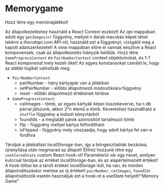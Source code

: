 # Memorygame

Hozz létre egy memóriajátékot!

Az állapotkezeléshez használd a React Context eszközt! Az _api_ mappában adott egy `getImages(n)` függvény, mellyel n darab macskás képet lehet lekérni a _thecatapi.com_ API-ról, használd ezt a függvényt, vizsgáld meg a kapott adatszerkezetet! A _view_ mappában előre el vannak készítve a React komponensek, csak az állapotkezelés hiányzik belőlük. Hozz létre `GameProgressContext` és `PairNumberContext` context objektumokat, és 1-1 React komponenst mely kezeli őket! Az egyes konstansokat cseréld le, hogy az alábbi logikát valósítsák meg:

- `PairNumberContext`:
  - pairNumber - hány kártyapár van a játékban
  - setPairNumber - előbbi állapotmező módosítására függvény
  - reset - előbbi állapotmező értékének törlése
- `GameProgressContext`:
  - catImages - tömb, az egyes kártyák képei összekeverve, ha n db párral játszunk, akkor 2\*n elemű a tömb. Keveréshez használható a `shuffle` függvény a _lodash_ könyvtárból
  - foundIds - a megtalált párok azonosítóit tartalmazó tömb
  - flip - függvény mellyel kártya felfordítható
  - isFlipped - függvény mely visszaadja, hogy adott kártya fel van-e fordítva

Tároljuk a játékállást _localStorage_-ban, így a böngészőablak bezárása, újranyitása után megmarad az állapot! Ehhez hozzunk létre egy `useStoredState` custom React hook-ot! Paraméterül vár egy nevet, amilyen kulccsal tároljuk az értéket _localStorage_-ban, és az alapértelmezett értéket! A hook töltse be a tárolt értéket _localStorage_-ból, ha van, és minden állapotváltozáskor mentse az új értéket! `pairNumber`, `catImages`, `foundIds` állapotváltozók esetén használjuk ezt a hook-ot a useState helyett!"Memory Game" 
